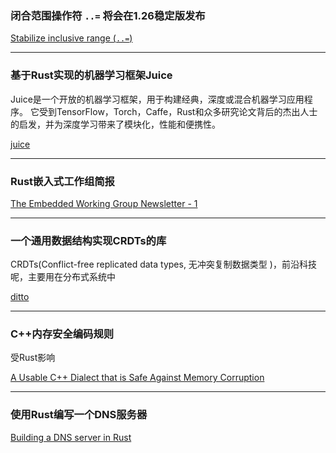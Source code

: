 ### 闭合范围操作符 `..=` 将会在1.26稳定版发布

[Stabilize inclusive range (`..=`) ](https://github.com/rust-lang/rust/pull/47813#issuecomment-373484863)

---

### 基于Rust实现的机器学习框架Juice

Juice是一个开放的机器学习框架，用于构建经典，深度或混合机器学习应用程序。 它受到TensorFlow，Torch，Caffe，Rust和众多研究论文背后的杰出人士的启发，并为深度学习带来了模块化，性能和便携性。

[juice](https://github.com/spearow/juice)

---

### Rust嵌入式工作组简报

[The Embedded Working Group Newsletter - 1](https://internals.rust-lang.org/t/the-embedded-working-group-newsletter-1/7053)



---

### 一个通用数据结构实现CRDTs的库

CRDTs(Conflict-free replicated data types, 无冲突复制数据类型 )，前沿科技呢，主要用在分布式系统中

[ditto](https://github.com/alex-shapiro/ditto)


---

### C++内存安全编码规则

受Rust影响

[A Usable C++ Dialect that is Safe Against Memory Corruption](http://ithare.com/a-usable-c-dialect-that-is-safe-against-memory-corruption/)

---

### 使用Rust编写一个DNS服务器

[Building a DNS server in Rust](https://github.com/EmilHernvall/dnsguide)

